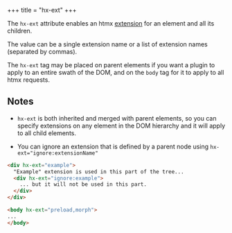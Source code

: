 +++
title = "hx-ext"
+++

The `hx-ext` attribute enables an htmx [extension](https://htmx.org/extensions) for an element and all its children.

The value can be a single extension name or a list of extension names (separated by commas).

The `hx-ext` tag may be placed on parent elements if you want a plugin to apply to an entire swath of the DOM,
and on the `body` tag for it to apply to all htmx requests.

## Notes

* `hx-ext` is both inherited and merged with parent elements, so you can specify extensions on any element in the DOM 
hierarchy and it will apply to all child elements. 

* You can ignore an extension that is defined by a parent node using `hx-ext="ignore:extensionName"` 


```html
<div hx-ext="example">
  "Example" extension is used in this part of the tree...
  <div hx-ext="ignore:example">
    ... but it will not be used in this part.
  </div>
</div>
```
```html
<body hx-ext="preload,morph">
...
</body>
```
